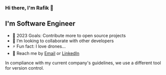 ### Hi there, I'm Rafik 👋

## I'm Software Engineer

- 🥅 2023 Goals: Contribute more to open source projects
- 👯 I’m looking to collaborate with other developers
- ⚡ Fun fact: I love drones...
- 🤙 Reach me by [Email](mailto:rafikshmoury@gmail.com) or [LinkedIn](https://www.linkedin.com/in/rafikshmoury/)

In compliance with my current company's guidelines, we use a different tool for version control.
